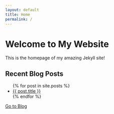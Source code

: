 ```yaml
---
layout: default
title: Home
permalink: /
---
```


<h1>Welcome to My Website</h1>
<p>This is the homepage of my amazing Jekyll site!</p>

<h2>Recent Blog Posts</h2>
<ul>
  {% for post in site.posts %}
    <li><a href="{{ post.url }}">{{ post.title }}</a></li>
  {% endfor %}
</ul>

<p><a href="/blog/">Go to Blog</a></p>
